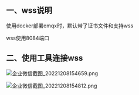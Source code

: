 ## 一、wss说明

使用docker部署emqx时，默认带了证书文件和支持wss

wss使用8084端口



## 二、使用工具连接wss

![企业微信截图_20221208154659.png](http://tva1.sinaimg.cn/large/007Xg1efgy1h8wg92owrwj30tl0jsadk.jpg)







![企业微信截图_20221208154812.png](http://tva1.sinaimg.cn/large/007Xg1efgy1h8wg9tv8rlj30zg0ki41m.jpg)